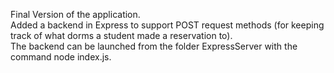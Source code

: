 Final Version of the application.<br/>
Added a backend in Express to support POST request methods (for keeping track of what dorms a student made a reservation to).<br/>
The backend can be launched from the folder ExpressServer with the command node index.js.
